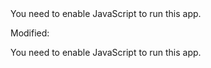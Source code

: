 <!doctype html><html lang="en"><head><meta charset="utf-8"/><link rel="icon" href="/josiahspeed-com/favicon.ico"/><meta name="viewport" content="width=device-width,initial-scale=1"/><meta name="theme-color" content="#000000"/><meta name="description" content="Web site created using create-react-app"/><link rel="apple-touch-icon" href="/josiahspeed-com/logo192.png"/><link rel="manifest" href="/josiahspeed-com/manifest.json"/><title>React App</title><link href="/josiahspeed-com/static/css/2.adb406d7.chunk.css" rel="stylesheet"><link href="/josiahspeed-com/static/css/main.3c46e6f2.chunk.css" rel="stylesheet"></head><body><noscript>You need to enable JavaScript to run this app.</noscript><div id="root"></div><script>!function(e){function r(r){for(var n,i,a=r[0],c=r[1],s=r[2],f=0,p=[];f<a.length;f++)i=a[f],Object.prototype.hasOwnProperty.call(o,i)&&o[i]&&p.push(o[i][0]),o[i]=0;for(n in c)Object.prototype.hasOwnProperty.call(c,n)&&(e[n]=c[n]);for(l&&l(r);p.length;)p.shift()();return u.push.apply(u,s||[]),t()}function t(){for(var e,r=0;r<u.length;r++){for(var t=u[r],n=!0,a=1;a<t.length;a++){var c=t[a];0!==o[c]&&(n=!1)}n&&(u.splice(r--,1),e=i(i.s=t[0]))}return e}var n={},o={1:0},u=[];function i(r){if(n[r])return n[r].exports;var t=n[r]={i:r,l:!1,exports:{}};return e[r].call(t.exports,t,t.exports,i),t.l=!0,t.exports}i.e=function(e){var r=[],t=o[e];if(0!==t)if(t)r.push(t[2]);else{var n=new Promise((function(r,n){t=o[e]=[r,n]}));r.push(t[2]=n);var u,a=document.createElement("script");a.charset="utf-8",a.timeout=120,i.nc&&a.setAttribute("nonce",i.nc),a.src=function(e){return i.p+"static/js/"+({}[e]||e)+"."+{3:"c699d4fd"}[e]+".chunk.js"}(e);var c=new Error;u=function(r){a.onerror=a.onload=null,clearTimeout(s);var t=o[e];if(0!==t){if(t){var n=r&&("load"===r.type?"missing":r.type),u=r&&r.target&&r.target.src;c.message="Loading chunk "+e+" failed.\n("+n+": "+u+")",c.name="ChunkLoadError",c.type=n,c.request=u,t[1](c)}o[e]=void 0}};var s=setTimeout((function(){u({type:"timeout",target:a})}),12e4);a.onerror=a.onload=u,document.head.appendChild(a)}return Promise.all(r)},i.m=e,i.c=n,i.d=function(e,r,t){i.o(e,r)||Object.defineProperty(e,r,{enumerable:!0,get:t})},i.r=function(e){"undefined"!=typeof Symbol&&Symbol.toStringTag&&Object.defineProperty(e,Symbol.toStringTag,{value:"Module"}),Object.defineProperty(e,"__esModule",{value:!0})},i.t=function(e,r){if(1&r&&(e=i(e)),8&r)return e;if(4&r&&"object"==typeof e&&e&&e.__esModule)return e;var t=Object.create(null);if(i.r(t),Object.defineProperty(t,"default",{enumerable:!0,value:e}),2&r&&"string"!=typeof e)for(var n in e)i.d(t,n,function(r){return e[r]}.bind(null,n));return t},i.n=function(e){var r=e&&e.__esModule?function(){return e.default}:function(){return e};return i.d(r,"a",r),r},i.o=function(e,r){return Object.prototype.hasOwnProperty.call(e,r)},i.p="/josiahspeed-com/",i.oe=function(e){throw console.error(e),e};var a=this["webpackJsonpjosiahspeed-com"]=this["webpackJsonpjosiahspeed-com"]||[],c=a.push.bind(a);a.push=r,a=a.slice();for(var s=0;s<a.length;s++)r(a[s]);var l=c;t()}([])</script><script src="/josiahspeed-com/static/js/2.45d41506.chunk.js"></script><script src="/josiahspeed-com/static/js/main.647b219e.chunk.js"></script></body></html>

Modified:

<!doctype html><html lang="en"><head><meta charset="utf-8"/><link rel="icon" href="/favicon.ico"/><meta name="viewport" content="width=device-width,initial-scale=1"/><meta name="theme-color" content="#000000"/><meta name="description" content="Web site created using create-react-app"/><link rel="apple-touch-icon" href="/logo192.png"/><link rel="manifest" href="/manifest.json"/><title>React App</title><link href="/static/css/2.adb406d7.chunk.css" rel="stylesheet"><link href="/static/css/main.3c46e6f2.chunk.css" rel="stylesheet"></head><body><noscript>You need to enable JavaScript to run this app.</noscript><div id="root"></div><script>!function(e){function r(r){for(var n,i,a=r[0],c=r[1],s=r[2],f=0,p=[];f<a.length;f++)i=a[f],Object.prototype.hasOwnProperty.call(o,i)&&o[i]&&p.push(o[i][0]),o[i]=0;for(n in c)Object.prototype.hasOwnProperty.call(c,n)&&(e[n]=c[n]);for(l&&l(r);p.length;)p.shift()();return u.push.apply(u,s||[]),t()}function t(){for(var e,r=0;r<u.length;r++){for(var t=u[r],n=!0,a=1;a<t.length;a++){var c=t[a];0!==o[c]&&(n=!1)}n&&(u.splice(r--,1),e=i(i.s=t[0]))}return e}var n={},o={1:0},u=[];function i(r){if(n[r])return n[r].exports;var t=n[r]={i:r,l:!1,exports:{}};return e[r].call(t.exports,t,t.exports,i),t.l=!0,t.exports}i.e=function(e){var r=[],t=o[e];if(0!==t)if(t)r.push(t[2]);else{var n=new Promise((function(r,n){t=o[e]=[r,n]}));r.push(t[2]=n);var u,a=document.createElement("script");a.charset="utf-8",a.timeout=120,i.nc&&a.setAttribute("nonce",i.nc),a.src=function(e){return i.p+"static/js/"+({}[e]||e)+"."+{3:"c699d4fd"}[e]+".chunk.js"}(e);var c=new Error;u=function(r){a.onerror=a.onload=null,clearTimeout(s);var t=o[e];if(0!==t){if(t){var n=r&&("load"===r.type?"missing":r.type),u=r&&r.target&&r.target.src;c.message="Loading chunk "+e+" failed.\n("+n+": "+u+")",c.name="ChunkLoadError",c.type=n,c.request=u,t[1](c)}o[e]=void 0}};var s=setTimeout((function(){u({type:"timeout",target:a})}),12e4);a.onerror=a.onload=u,document.head.appendChild(a)}return Promise.all(r)},i.m=e,i.c=n,i.d=function(e,r,t){i.o(e,r)||Object.defineProperty(e,r,{enumerable:!0,get:t})},i.r=function(e){"undefined"!=typeof Symbol&&Symbol.toStringTag&&Object.defineProperty(e,Symbol.toStringTag,{value:"Module"}),Object.defineProperty(e,"__esModule",{value:!0})},i.t=function(e,r){if(1&r&&(e=i(e)),8&r)return e;if(4&r&&"object"==typeof e&&e&&e.__esModule)return e;var t=Object.create(null);if(i.r(t),Object.defineProperty(t,"default",{enumerable:!0,value:e}),2&r&&"string"!=typeof e)for(var n in e)i.d(t,n,function(r){return e[r]}.bind(null,n));return t},i.n=function(e){var r=e&&e.__esModule?function(){return e.default}:function(){return e};return i.d(r,"a",r),r},i.o=function(e,r){return Object.prototype.hasOwnProperty.call(e,r)},i.p="/josiahspeed-com/",i.oe=function(e){throw console.error(e),e};var a=this["webpackJsonpjosiahspeed-com"]=this["webpackJsonpjosiahspeed-com"]||[],c=a.push.bind(a);a.push=r,a=a.slice();for(var s=0;s<a.length;s++)r(a[s]);var l=c;t()}([])</script><script src="/static/js/2.45d41506.chunk.js"></script><script src="/static/js/main.647b219e.chunk.js"></script></body></html>